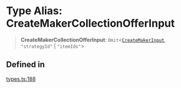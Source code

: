 # Type Alias: CreateMakerCollectionOfferInput

> **CreateMakerCollectionOfferInput**: `Omit`\<[`CreateMakerInput`](../interfaces/CreateMakerInput.md), `"strategyId"` \| `"itemIds"`\>

## Defined in

[types.ts:188](https://github.com/hypercerts-org/marketplace-sdk/blob/5b36795934d26bddc05adc354c58feff6a0aa2e7/src/types.ts#L188)
